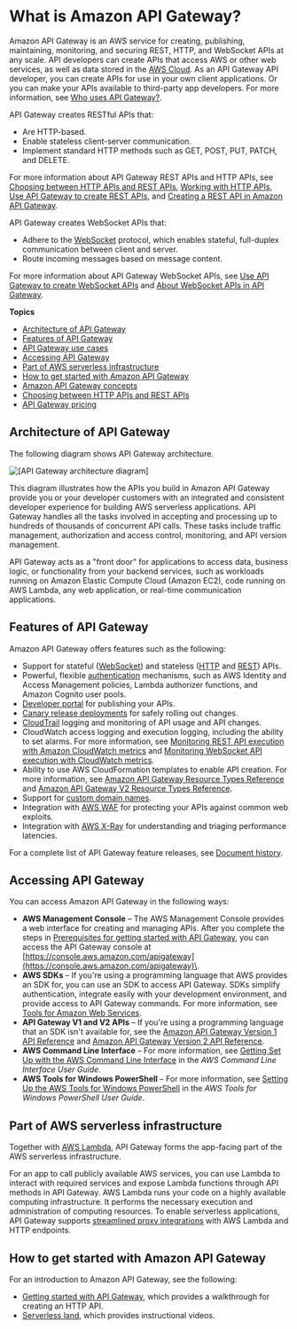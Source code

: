 # What is Amazon API Gateway?<a name="welcome"></a>

Amazon API Gateway is an AWS service for creating, publishing, maintaining, monitoring, and securing REST, HTTP, and WebSocket APIs at any scale\. API developers can create APIs that access AWS or other web services, as well as data stored in the [AWS Cloud](https://aws.amazon.com/what-is-cloud-computing/)\. As an API Gateway API developer, you can create APIs for use in your own client applications\. Or you can make your APIs available to third\-party app developers\. For more information, see [Who uses API Gateway?](api-gateway-overview-developer-experience.md#apigateway-who-uses-api-gateway)\.

API Gateway creates RESTful APIs that:
+ Are HTTP\-based\.
+ Enable stateless client\-server communication\.
+ Implement standard HTTP methods such as GET, POST, PUT, PATCH, and DELETE\.

For more information about API Gateway REST APIs and HTTP APIs, see [Choosing between HTTP APIs and REST APIs](http-api-vs-rest.md), [Working with HTTP APIs](http-api.md), [Use API Gateway to create REST APIs](api-gateway-overview-developer-experience.md#api-gateway-overview-rest), and [Creating a REST API in Amazon API Gateway](how-to-create-api.md)\.

API Gateway creates WebSocket APIs that:
+ Adhere to the [WebSocket](https://tools.ietf.org/html/rfc6455) protocol, which enables stateful, full\-duplex communication between client and server\.
+ Route incoming messages based on message content\.

For more information about API Gateway WebSocket APIs, see [Use API Gateway to create WebSocket APIs](api-gateway-overview-developer-experience.md#api-gateway-overview-websocket) and [About WebSocket APIs in API Gateway](apigateway-websocket-api-overview.md)\.

**Topics**
+ [Architecture of API Gateway](#api-gateway-overview-aws-backbone)
+ [Features of API Gateway](#api-gateway-overview-features)
+ [API Gateway use cases](api-gateway-overview-developer-experience.md)
+ [Accessing API Gateway](#introduction-accessing-apigateway)
+ [Part of AWS serverless infrastructure](#api-gateway-overview-a-serverless-pillar)
+ [How to get started with Amazon API Gateway](#welcome-how-to-get-started)
+ [Amazon API Gateway concepts](api-gateway-basic-concept.md)
+ [Choosing between HTTP APIs and REST APIs](http-api-vs-rest.md)
+ [API Gateway pricing](api-gateway-pricing.md)

## Architecture of API Gateway<a name="api-gateway-overview-aws-backbone"></a>

The following diagram shows API Gateway architecture\.

![\[API Gateway architecture diagram\]](http://docs.aws.amazon.com/apigateway/latest/developerguide/images/Product-Page-Diagram_Amazon-API-Gateway-How-Works.png)

This diagram illustrates how the APIs you build in Amazon API Gateway provide you or your developer customers with an integrated and consistent developer experience for building AWS serverless applications\. API Gateway handles all the tasks involved in accepting and processing up to hundreds of thousands of concurrent API calls\. These tasks include traffic management, authorization and access control, monitoring, and API version management\. 

API Gateway acts as a "front door" for applications to access data, business logic, or functionality from your backend services, such as workloads running on Amazon Elastic Compute Cloud \(Amazon EC2\), code running on AWS Lambda, any web application, or real\-time communication applications\.

## Features of API Gateway<a name="api-gateway-overview-features"></a>

Amazon API Gateway offers features such as the following:
+ Support for stateful \([WebSocket](apigateway-websocket-api.md)\) and stateless \([HTTP](http-api.md) and [REST](apigateway-rest-api.md)\) APIs\.
+ Powerful, flexible [authentication](apigateway-control-access-to-api.md) mechanisms, such as AWS Identity and Access Management policies, Lambda authorizer functions, and Amazon Cognito user pools\.
+ [Developer portal](apigateway-developer-portal.md) for publishing your APIs\.
+ [Canary release deployments](canary-release.md) for safely rolling out changes\.
+ [CloudTrail](cloudtrail.md) logging and monitoring of API usage and API changes\.
+ CloudWatch access logging and execution logging, including the ability to set alarms\. For more information, see [Monitoring REST API execution with Amazon CloudWatch metrics](monitoring-cloudwatch.md) and [Monitoring WebSocket API execution with CloudWatch metrics](apigateway-websocket-api-logging.md)\.
+ Ability to use AWS CloudFormation templates to enable API creation\. For more information, see [Amazon API Gateway Resource Types Reference](https://docs.aws.amazon.com/AWSCloudFormation/latest/UserGuide/cfn-reference-apigateway.html) and [Amazon API Gateway V2 Resource Types Reference](https://docs.aws.amazon.com/AWSCloudFormation/latest/UserGuide/cfn-reference-apigatewayv2.html)\.
+ Support for [custom domain names](how-to-custom-domains.md)\.
+ Integration with [AWS WAF](apigateway-control-access-aws-waf.md) for protecting your APIs against common web exploits\.
+ Integration with [AWS X\-Ray](apigateway-xray.md) for understanding and triaging performance latencies\.

For a complete list of API Gateway feature releases, see [Document history](history.md)\.

## Accessing API Gateway<a name="introduction-accessing-apigateway"></a>

You can access Amazon API Gateway in the following ways:
+ **AWS Management Console** – The AWS Management Console provides a web interface for creating and managing APIs\. After you complete the steps in [Prerequisites for getting started with API Gateway](setting-up.md), you can access the API Gateway console at [https://console.aws.amazon.com/apigateway](https://console.aws.amazon.com/apigateway)\.
+ **AWS SDKs** – If you're using a programming language that AWS provides an SDK for, you can use an SDK to access API Gateway\. SDKs simplify authentication, integrate easily with your development environment, and provide access to API Gateway commands\. For more information, see [Tools for Amazon Web Services](https://aws.amazon.com/tools)\.
+ **API Gateway V1 and V2 APIs** – If you're using a programming language that an SDK isn't available for, see the [Amazon API Gateway Version 1 API Reference](https://docs.aws.amazon.com/apigateway/api-reference/) and [Amazon API Gateway Version 2 API Reference](https://docs.aws.amazon.com/apigatewayv2/latest/api-reference/api-reference.html)\.
+ **AWS Command Line Interface** – For more information, see [Getting Set Up with the AWS Command Line Interface](https://docs.aws.amazon.com/cli/latest/userguide/) in the *AWS Command Line Interface User Guide*\.
+ **AWS Tools for Windows PowerShell** – For more information, see [Setting Up the AWS Tools for Windows PowerShell](https://docs.aws.amazon.com/powershell/latest/userguide/) in the *AWS Tools for Windows PowerShell User Guide*\.

## Part of AWS serverless infrastructure<a name="api-gateway-overview-a-serverless-pillar"></a>

Together with [AWS Lambda](https://docs.aws.amazon.com/lambda/latest/dg/), API Gateway forms the app\-facing part of the AWS serverless infrastructure\. 

For an app to call publicly available AWS services, you can use Lambda to interact with required services and expose Lambda functions through API methods in API Gateway\. AWS Lambda runs your code on a highly available computing infrastructure\. It performs the necessary execution and administration of computing resources\. To enable serverless applications, API Gateway supports [streamlined proxy integrations](api-gateway-set-up-simple-proxy.md) with AWS Lambda and HTTP endpoints\. 

## How to get started with Amazon API Gateway<a name="welcome-how-to-get-started"></a>

For an introduction to Amazon API Gateway, see the following:
+ [Getting started with API Gateway](getting-started.md), which provides a walkthrough for creating an HTTP API\.
+ [Serverless land](https://serverlessland.com/video?tag=Amazon%20API%20Gateway), which provides instructional videos\.